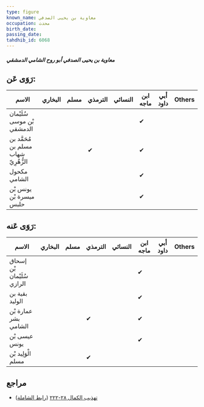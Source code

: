 ```yaml
---
type: figure
known_name: معاوية بن يحيى الصدفي
occupation: محدث
birth_date:
passing_date:
tahdhib_id: 6068
---
```

##### معاوية بن يحيى الصدفي أبو روح الشامي الدمشقي

## رَوَى عَن:
| الاسم                                | البخاري | مسلم | الترمذي | النسائي | ابن ماجه | أبي داود | Others |
| ------------------------------------ | ------- | ---- | ------- | ------- | -------- | -------- | ------ |
| سُلَيْمان بْن موسى الدمشقي           |         |      |         |         | ✔        |          |        |
| مُحَمَّد بن مسلم بن شهاب الزُّهْرِيّ |         |      | ✔       |         | ✔        |          |        |
| مكحول الشامي                         |         |      |         |         | ✔        |          |        |
| يونس بْن ميسرة بْن حلبس              |         |      |         |         | ✔        |          |        |
## رَوَى عَنه:
| الاسم                      | البخاري | مسلم | الترمذي | النسائي | ابن ماجه | أبي داود | Others |
| -------------------------- | ------- | ---- | ------- | ------- | -------- | -------- | ------ |
| إسحاق بْن سُلَيْمان الرازي |         |      |         |         | ✔        |          |        |
| بقية بن الوليد             |         |      |         |         | ✔        |          |        |
| عمارة بْن بشر الشامي       |         |      | ✔       |         | ✔        |          |        |
| عيسى بْن يونس              |         |      |         |         | ✔        |          |        |
| الْوَلِيد بْن مسلم         |         |      | ✔       |         |          |          |        |
## مراجع
- [تهذيب الكمال ٢٨-٢٢٢](obsidian://open?vault=Tahdhib-al-Kamal&file=Figures/٦٠٦٨-معاوية%20بن%20يحيى%20الصدفي%20أبو%20روح%20الشامي%20الدمشقي) ([رابط الشاملة](https://shamela.ws/book/3722/15197))